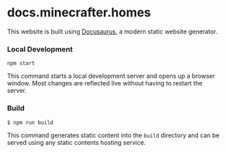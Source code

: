 # docs.minecrafter.homes

This website is built using [Docusaurus](https://docusaurus.io/), a modern static website generator.

### Local Development

```
npm start
```

This command starts a local development server and opens up a browser window. Most changes are reflected live without having to restart the server.

### Build

```
$ npm run build
```

This command generates static content into the `build` directory and can be served using any static contents hosting service.
